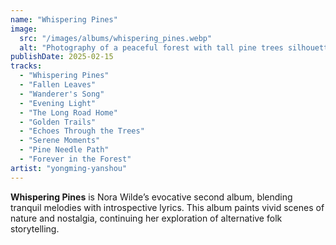 ```yaml
---
name: "Whispering Pines"
image:
  src: "/images/albums/whispering_pines.webp"
  alt: "Photography of a peaceful forest with tall pine trees silhouetted against a soft evening sky in shades of teal and gold."
publishDate: 2025-02-15
tracks:
  - "Whispering Pines"
  - "Fallen Leaves"
  - "Wanderer's Song"
  - "Evening Light"
  - "The Long Road Home"
  - "Golden Trails"
  - "Echoes Through the Trees"
  - "Serene Moments"
  - "Pine Needle Path"
  - "Forever in the Forest"
artist: "yongming-yanshou"
---
```


**Whispering Pines** is Nora Wilde’s evocative second album, blending tranquil melodies with introspective lyrics. This album paints vivid scenes of nature and nostalgia, continuing her exploration of alternative folk storytelling.
